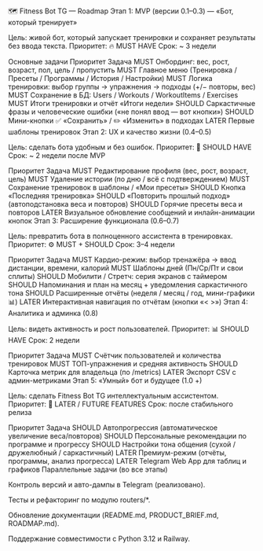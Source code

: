 🗺️ Fitness Bot TG — Roadmap
Этап 1: MVP (версии 0.1–0.3) — «Бот, который тренирует»

Цель: живой бот, который запускает тренировки и сохраняет результаты без ввода текста.
Приоритет: 🔥 MUST HAVE
Срок: ~ 3 недели

Основные задачи
Приоритет	Задача
MUST	Онбординг: вес, рост, возраст, пол, цель / пропустить
MUST	Главное меню (Тренировка / Пресеты / Программы / История / Настройки)
MUST	Логика тренировки: выбор группы → упражнения → подходы (+/− повторы, вес)
MUST	Сохранение в БД: Users / Workouts / WorkoutItems / Exercises
MUST	Итоги тренировки и отчёт «Итоги недели»
SHOULD	Саркастичные фразы и человеческие ошибки («не понял ввод — вот кнопки»)
SHOULD	Мини-кнопки ✅ «Сохранить» / ✏️ «Изменить» в подходах
LATER	Первые шаблоны тренировок
Этап 2: UX и качество жизни (0.4–0.5)

Цель: сделать бота удобным и без ошибок.
Приоритет: 🧭 SHOULD HAVE
Срок: ~ 2 недели после MVP

Приоритет	Задача
MUST	Редактирование профиля (вес, рост, возраст, цель)
MUST	Удаление истории (по дню / всё с подтверждением)
MUST	Сохранение тренировок в шаблоны / «Мои пресеты»
SHOULD	Кнопка «Последняя тренировка»
SHOULD	«Повторить прошлый подход» (автоподстановка веса и повторов)
SHOULD	Горячие пресеты веса и повторов
LATER	Визуальное обновление сообщений и инлайн-анимации кнопок
Этап 3: Расширение функционала (0.6–0.7)

Цель: превратить бота в полноценного ассистента в тренировках.
Приоритет: ⚙️ MUST + SHOULD
Срок: 3–4 недели

Приоритет	Задача
MUST	Кардио-режим: выбор тренажёра → ввод дистанции, времени, калорий
MUST	Шаблоны дней (Пн/Ср/Пт и свои сплиты)
SHOULD	Мобилити / Стретч: серия экранов с таймером
SHOULD	Напоминания и план на месяц + уведомления саркастичного тона
SHOULD	Расширенные отчёты (неделя / месяц / год, мини-графики 📊)
LATER	Интерактивная навигация по отчётам (кнопки «< >»)
Этап 4: Аналитика и админка (0.8)

Цель: видеть активность и рост пользователей.
Приоритет: 📊 SHOULD HAVE
Срок: 2 недели

Приоритет	Задача
MUST	Счётчик пользователей и количества тренировок
MUST	ТОП-упражнения и средняя активность
SHOULD	Карточка метрик для владельца (по /metrics)
LATER	Экспорт CSV с админ-метриками
Этап 5: «Умный» бот и будущее (1.0 +)

Цель: сделать Fitness Bot TG интеллектуальным ассистентом.
Приоритет: 🧠 LATER / FUTURE FEATURES
Срок: после стабильного релиза

Приоритет	Задача
SHOULD	Автопрогрессия (автоматическое увеличение веса/повторов)
SHOULD	Персональные рекомендации по программе и прогрессу
SHOULD	Настройки тона общения (сухой / дружелюбный / саркастичный)
LATER	Премиум-режим (отчёты, программы, анализ прогресса)
LATER	Telegram Web App для таблиц и графиков
Параллельные задачи (во все этапы)

Контроль версий и авто-дампы в Telegram (реализовано).

Тесты и рефакторинг по модулю routers/*.

Обновление документации (README.md, PRODUCT_BRIEF.md, ROADMAP.md).

Поддержание совместимости с Python 3.12 и Railway.
